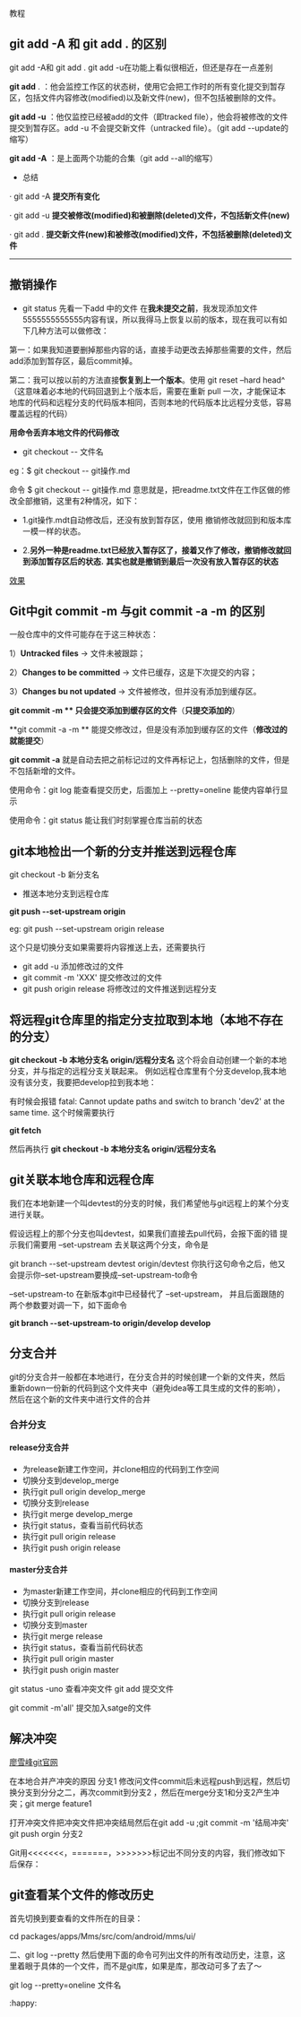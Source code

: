 教程

## git add -A 和 git add . 的区别

git add -A和 git add .   git add -u在功能上看似很相近，但还是存在一点差别

**git add** . ：他会监控工作区的状态树，使用它会把工作时的所有变化提交到暂存区，包括文件内容修改(modified)以及新文件(new)，但不包括被删除的文件。

**git add -u** ：他仅监控已经被add的文件（即tracked file），他会将被修改的文件提交到暂存区。add -u 不会提交新文件（untracked file）。（git add --update的缩写）

**git add -A** ：是上面两个功能的合集（git add --all的缩写）

- 总结

·  git add -A  **提交所有变化**

·  git add -u  **提交被修改(modified)和被删除(deleted)文件，不包括新文件(new)**

·  git add .  **提交新文件(new)和被修改(modified)文件，不包括被删除(deleted)文件**

********

##  撤销操作


- git status 先看一下add 中的文件
在**我未提交之前**，我发现添加文件5555555555555内容有误，所以我得马上恢复以前的版本，现在我可以有如下几种方法可以做修改：

第一：如果我知道要删掉那些内容的话，直接手动更改去掉那些需要的文件，然后add添加到暂存区，最后commit掉。

第二：我可以按以前的方法直接**恢复到上一个版本**。使用 git reset –hard head^ （这意味着必本地的代码回退到上个版本后，需要在重新 pull 一次，才能保证本地库的代码和远程分支的代码版本相同，否则本地的代码版本比远程分支低，容易覆盖远程的代码）

**用命令丢弃本地文件的代码修改**

*  git checkout -- 文件名

eg：$ git checkout -- git操作.md

命令 $ git checkout -- git操作.md 意思就是，把readme.txt文件在工作区做的修改全部撤销，这里有2种情况，如下：

* 1.git操作.mdt自动修改后，还没有放到暂存区，使用 撤销修改就回到和版本库一模一样的状态。

* 2.**另外一种是readme.txt已经放入暂存区了，接着又作了修改，撤销修改就回到添加暂存区后的状态.**
 **其实也就是撤销到最后一次没有放入暂存区的状态**

[效果](https://blog.csdn.net/zch501157081/article/details/51939854)




## Git中git commit -m 与git commit -a -m  的区别

一般仓库中的文件可能存在于这三种状态：

1）**Untracked files** → 文件未被跟踪；

2）**Changes to be committed** → 文件已缓存，这是下次提交的内容；

3）**Changes bu not updated** → 文件被修改，但并没有添加到缓存区。

**git commit -m **  只会提交添加到缓存区的文件**（**只提交添加的**）

**git commit -a -m ** 能提交修改过，但是没有添加到缓存区的文件（**修改过的就能提交**）

**git commit -a**   就是自动去把之前标记过的文件再标记上，包括删除的文件，但是不包括新增的文件。

使用命令：git log  能查看提交历史，后面加上  --pretty=oneline  能使内容单行显示

使用命令：git status  能让我们时刻掌握仓库当前的状态


## git本地检出一个新的分支并推送到远程仓库

git checkout -b 新分支名

+ 推送本地分支到远程仓库

**git push --set-upstream origin**

eg:
git push --set-upstream origin  release

这个只是切换分支如果需要将内容推送上去，还需要执行

+ git add -u 添加修改过的文件
+ git commit -m 'XXX' 提交修改过的文件
+ git push origin release  将修改过的文件推送到远程分支

## 将远程git仓库里的指定分支拉取到本地（本地不存在的分支）

**git checkout -b 本地分支名 origin/远程分支名**
这个将会自动创建一个新的本地分支，并与指定的远程分支关联起来。
例如远程仓库里有个分支develop,我本地没有该分支，我要把develop拉到我本地：

有时候会报错
fatal: Cannot update paths and switch to branch 'dev2' at the same time.
这个时候需要执行

**git fetch**

然后再执行
**git checkout -b 本地分支名 origin/远程分支名**

## git关联本地仓库和远程仓库

我们在本地新建一个叫devtest的分支的时候，我们希望他与git远程上的某个分支进行关联。

假设远程上的那个分支也叫devtest，如果我们直接去pull代码，会报下面的错
提示我们需要用 –set-upstream 去关联这两个分支，命令是

git branch --set-upstream devtest origin/devtest
你执行这句命令之后，他又会提示你–set-upstream要换成–set-upstream-to命令

–set-upstream-to 在新版本git中已经替代了 –set-upstream， 并且后面跟随的两个参数要对调一下，如下面命令

**git branch --set-upstream-to origin/develop develop**

## 分支合并
git的分支合并一般都在本地进行，在分支合并的时候创建一个新的文件夹，然后重新down一份新的代码到这个文件夹中（避免idea等工具生成的文件的影响），然后在这个新的文件夹中进行文件的合并

### 合并分支
#### release分支合并
* 为release新建工作空间，并clone相应的代码到工作空间
* 切换分支到develop_merge
* 执行git pull origin develop_merge
* 切换分支到release
* 执行git merge develop_merge
* 执行git status，查看当前代码状态
* 执行git pull origin release
* 执行git push origin release

#### master分支合并
* 为master新建工作空间，并clone相应的代码到工作空间
* 切换分支到release
* 执行git pull origin release
* 切换分支到master
* 执行git merge release
* 执行git status，查看当前代码状态
* 执行git pull origin master
* 执行git push origin master



 git status -uno 查看冲突文件
  git add  提交文件

  git commit  -m'all'   提交加入satge的文件


## 解决冲突
[廖雪峰git官网](https://www.liaoxuefeng.com/wiki/0013739516305929606dd18361248578c67b8067c8c017b000/001375840202368c74be33fbd884e71b570f2cc3c0d1dcf000)

在本地合并产冲突的原因 分支1 修改问文件commit后未远程push到远程，然后切换分支到分分之二，再次commit到分支2 ，然后在merge分支1和分支2产生冲突；git merge feature1

打开冲突文件把冲突文件把冲突结局然后在git add -u ;git  commit -m '结局冲突' git push orgin 分支2

Git用<<<<<<<，=======，>>>>>>>标记出不同分支的内容，我们修改如下后保存：

##  git查看某个文件的修改历史
首先切换到要查看的文件所在的目录：

cd packages/apps/Mms/src/com/android/mms/ui/

二、git log --pretty
然后使用下面的命令可列出文件的所有改动历史，注意，这里着眼于具体的一个文件，而不是git库，如果是库，那改动可多了去了～

git log --pretty=oneline 文件名



:happy:








